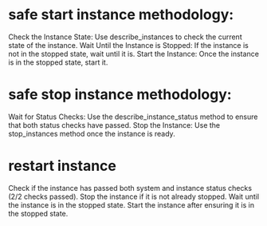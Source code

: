 # safe start instance methodology:

Check the Instance State: Use describe_instances to check the current state of the instance.
Wait Until the Instance is Stopped: If the instance is not in the stopped state, wait until it is.
Start the Instance: Once the instance is in the stopped state, start it.

# safe stop instance methodology:

Wait for Status Checks: Use the describe_instance_status method to ensure that both status checks have passed.
Stop the Instance: Use the stop_instances method once the instance is ready.

# restart instance

Check if the instance has passed both system and instance status checks (2/2 checks passed).
Stop the instance if it is not already stopped.
Wait until the instance is in the stopped state.
Start the instance after ensuring it is in the stopped state.
